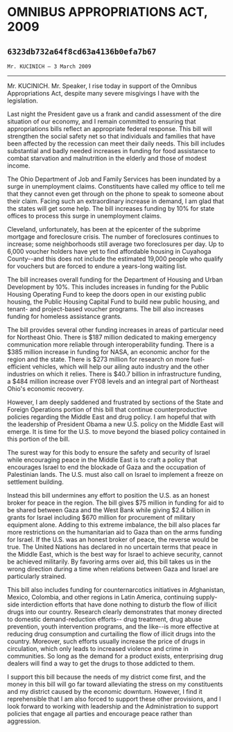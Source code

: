 # OMNIBUS APPROPRIATIONS ACT, 2009
## `6323db732a64f8cd63a4136b0efa7b67`
`Mr. KUCINICH — 3 March 2009`

---


Mr. KUCINICH. Mr. Speaker, I rise today in support of the Omnibus 
Appropriations Act, despite many severe misgivings I have with the 
legislation.

Last night the President gave us a frank and candid assessment of the 
dire situation of our economy, and I remain committed to ensuring that 
appropriations bills reflect an appropriate federal response. This bill 
will strengthen the social safety net so that individuals and families 
that have been affected by the recession can meet their daily needs. 
This bill includes substantial and badly needed increases in funding 
for food assistance to combat starvation and malnutrition in the 
elderly and those of modest income.

The Ohio Department of Job and Family Services has been inundated by 
a surge in unemployment claims. Constituents have called my office to 
tell me that they cannot even get through on the phone to speak to 
someone about their claim. Facing such an extraordinary increase in 
demand, I am glad that the states will get some help. The bill 
increases funding by 10% for state offices to process this surge in 
unemployment claims.

Cleveland, unfortunately, has been at the epicenter of the subprime 
mortgage and foreclosure crisis. The number of foreclosures continues 
to increase; some neighborhoods still average two foreclosures per day. 
Up to 6,000 voucher holders have yet to find affordable housing in 
Cuyahoga County--and this does not include the estimated 19,000 people 
who qualify for vouchers but are forced to endure a years-long waiting 
list.

The bill increases overall funding for the Department of Housing and 
Urban Development by 10%. This includes increases in funding for the 
Public Housing Operating Fund to keep the doors open in our existing 
public housing, the Public Housing Capital Fund to build new public 
housing, and tenant- and project-based voucher programs. The bill also 
increases funding for homeless assistance grants.

The bill provides several other funding increases in areas of 
particular need for Northeast Ohio. There is $187 million dedicated to 
making emergency communication more reliable through interoperability 
funding. There is a $385 million increase in funding for NASA, an 
economic anchor for the region and the state. There is $273 million for 
research on more fuel-efficient vehicles, which will help our ailing 
auto industry and the other industries on which it relies. There is 
$40.7 billion in infrastructure funding, a $484 million increase over 
FY08 levels and an integral part of Northeast Ohio's economic recovery.

However, I am deeply saddened and frustrated by sections of the State 
and Foreign Operations portion of this bill that continue 
counterproductive policies regarding the Middle East and drug policy. I 
am hopeful that with the leadership of President Obama a new U.S. 
policy on the Middle East will emerge. It is time for the U.S. to move 
beyond the biased policy contained in this portion of the bill.

The surest way for this body to ensure the safety and security of 
Israel while encouraging peace in the Middle East is to craft a policy 
that encourages Israel to end the blockade of Gaza and the occupation 
of Palestinian lands. The U.S. must also call on Israel to implement a 
freeze on settlement building.

Instead this bill undermines any effort to position the U.S. as an 
honest broker for peace in the region. The bill gives $75 million in 
funding for aid to be shared between Gaza and the West Bank while 
giving $2.4 billion in grants for Israel including $670 million for 
procurement of military equipment alone. Adding to this extreme 
imbalance, the bill also places far more restrictions on the 
humanitarian aid to Gaza than on the arms funding for Israel. If the 
U.S. was an honest broker of peace, the reverse would be true. The 
United Nations has declared in no uncertain terms that peace in the 
Middle East, which is the best way for Israel to achieve security, 
cannot be achieved militarily. By favoring arms over aid, this bill 
takes us in the wrong direction during a time when relations between 
Gaza and Israel are particularly strained.

This bill also includes funding for counternarcotics initiatives in 
Afghanistan, Mexico, Colombia, and other regions in Latin America, 
continuing supply-side interdiction efforts that have done nothing to 
disturb the flow of illicit drugs into our country. Research clearly 
demonstrates that money directed to domestic demand-reduction efforts--
drug treatment, drug abuse prevention, youth intervention programs, and 
the like--is more effective at reducing drug consumption and curtailing 
the flow of illicit drugs into the country. Moreover, such efforts 
usually increase the price of drugs in circulation, which only leads to 
increased violence and crime in communities. So long as the demand for 
a product exists, enterprising drug dealers will find a way to get the 
drugs to those addicted to them.

I support this bill because the needs of my district come first, and 
the money in this bill will go far toward alleviating the stress on my 
constituents and my district caused by the economic downturn. However, 
I find it reprehensible that I am also forced to support these other 
provisions, and I look forward to working with leadership and the 
Administration to support policies that engage all parties and 
encourage peace rather than aggression.
